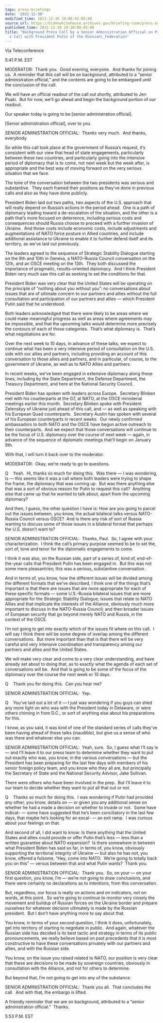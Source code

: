 ```yaml
---
tags: press-briefings
date: '2021-12-30'
modified_time: 2021-12-30 19:06:42-05:00
source_url: https://bidenwhitehouse.archives.gov/briefing-room/press-briefings/2021/12/30/background-press-call-on-president-bidens-call-with-president-putin-of-the-russian-federation/
published_time: 2021-12-30 19:30:00-05:00
title: "Background Press Call by a Senior Administration Official on President\_Biden\u2019\
  s Call with President Putin of the Russian\_Federation"
---
```

 
Via Teleconference

5:41 P.M. EST

MODERATOR:  Thank you.  Good evening, everyone.  And thanks for joining
us.  A reminder that this call will be on background, attributed to a
“senior administration official,” and the contents are going to be
embargoed until the conclusion of the call.

We will have an official readout of the call out shortly, attributed to
Jen Psaki.  But for now, we’ll go ahead and begin the background portion
of our readout.

Our speaker today is going to be \[senior administration official\]. 

\[Senior administration official\], over to you.

SENIOR ADMINISTRATION OFFICIAL:  Thanks very much.  And thanks,
everybody. 

So while this call took place at the government of Russia’s request,
it’s consistent with our view that head of state engagements,
particularly between these two countries, and particularly going into
the intensive period of diplomacy that is to come, not next week but the
week after, is appropriate and the best way of moving forward on the
very serious situation that we face.

The tone of the conversation between the two presidents was serious and
substantive.  They each framed their positions as they’ve done in
previous calls and also as they have done publicly.

President Biden laid out two paths, two aspects of the U.S. approach
that will really depend on Russia’s actions in the period ahead.  One is
a path of diplomacy leading toward a de-escalation of the situation, and
the other is a path that’s more focused on deterrence, including serious
costs and consequences should Russia choose to proceed with a further
invasion of Ukraine.  And those costs include economic costs, include
adjustments and augmentations of NATO force posture in Allied countries,
and include additional assistance to Ukraine to enable it to further
defend itself and its territory, as we’ve laid out previously.

The leaders agreed to the sequence of Strategic Stability Dialogue
starting on the 9th and 10th in Geneva, a NATO-Russia Council
conversation on the 12th, and an OSCE meeting on the 13th.  They both
discussed the importance of pragmatic, results-oriented diplomacy.  And
I think President Biden very much saw this call as seeking to set the
conditions for that.

President Biden was very clear that the United States will be operating
on the principle of “nothing about you without you”: no conversations
about issues that are of ultimate concern to our partners and allies
without the full consultation and participation of our partners and
allies — which President Putin said that he understood.

Both leaders acknowledged that there were likely to be areas where we
could make meaningful progress as well as areas where agreements may be
impossible, and that the upcoming talks would determine more precisely
the contours of each of those categories.  That’s what diplomacy is. 
That’s what negotiations are for.

Over the next week to 10 days, in advance of these talks, we expect to
continue what has been a very intensive period of consultation on the
U.S. side with our allies and partners, including providing an account
of this conversation to those allies and partners, and in particular, of
course, to the government of Ukraine, as well as to NATO Allies and
partners.

In recent weeks, we’ve been engaged in extensive diplomacy along these
lines, including by the State Department, the Defense Department, the
Treasury Department, and here at the National Security Council. 

President Biden has spoken with leaders across Europe.  Secretary
Blinken met with his counterparts at the G7, at NATO, at the OSCE
ministerial meetings earlier this month.  Secretary Blinken spoke with
President Zelenskyy of Ukraine just ahead of this call, and — as well as
speaking with his European Quad counterparts.  Secretary Austin has
spoken with several of his European counterparts in recent weeks.  Our
newly confirmed ambassadors to both NATO and the OSCE have begun active
outreach to their counterparts.  And we expect that those conversations
will continue to be the focus of U.S. diplomacy over the course of next
week — again, in advance of the sequence of diplomatic meetings that’ll
begin on January 9th.

With that, I will turn it back over to the moderator.

MODERATOR:  Okay, we’re ready to go to questions.

Q    Yeah.  Hi, thanks so much for doing this.  Was there — I was
wondering, is — this seems like it was a call where both leaders were
trying to shape the frame, the diplomacy that was coming up.  But was
there anything else that was a sort of obvious reason for Putin to
request this call?  Anything else that came up that he wanted to talk
about, apart from the upcoming diplomacy?

And then, I guess, the other question I have is: How are you going to
parcel out the issues between, you know, the actual bilateral talks
versus NATO-Russia Council versus OSCE?  And is there any risk of sort
of Russia wanting to discuss some of those issues in a bilateral format
that perhaps the U.S. doesn’t want to?

SENIOR ADMINISTRATION OFFICIAL:  Thanks, Paul.  So, I agree with your
characterization.  I think the call’s primary purpose seemed to be to
set the, sort of, tone and tenor for the diplomatic engagements to
come.   
  
I think it was also, on the Russian side, part of a series of, kind of,
end-of-the-year calls that President Putin has been engaged in.  But
this was not some mere pleasantries; this was a serious, substantive
conversation.   
  
And in terms of, you know, how the different issues will be divided
among the different formats that we’ve described, I think one of the
things that’s important is that there are issues that are more
appropriate for each of these specific formats — some U.S.-Russia
bilateral issues that are more appropriate for the Strategic Stability
Dialogue; issues that relate to NATO Allies and that implicate the
interests of the Alliance, obviously much more important to discuss in
the NATO-Russia Council; and then broader issues of European security
that go beyond merely NATO and Russia, in the context of the OSCE.  
  
I’m not going to get into exactly which of the issues fit where on this
call.  I will say I think there will be some degree of overlap among the
different conversations.  But more important than that is that there
will be very careful and very intensive coordination and transparency
among our partners and allies and the United States.   
  
We will make very clear and come to a very clear understanding, and have
already set about to doing that, as to exactly what the agenda of each
set of conversations will be.  And that is going to be some of the focus
of the diplomacy over the course the next week or 10 days.

Q    Thank you for doing this.  Can you hear me?  
  
SENIOR ADMINISTRATION OFFICIAL:  Yep.   
  
Q    You’ve laid out a lot of it — I just was wondering if you guys can
shed any more light on who was with the President today in Delaware, or
were others chiming in from D.C., or sort of anything else about his
preparations for this.   
  
I know, as you said, it was kind of one of the standard series of calls
they’ve been having ahead of those talks (inaudible), but give us a
sense of who was there and whatever else you can.   
  
SENIOR ADMINISTRATION OFFICIAL:  Yeah, sure.  So, I guess what I’ll say
is — and I’ll leave it to our press team to determine whether they want
to put out exactly who was, you know, in the various conversations — but
the President has been preparing for the last few days with members of
his senior foreign policy team, and you know who they all are, but
principally the Secretary of State and the National Security Advisor,
Jake Sullivan.   
  
There were others who have been involved in the prep.  But I’ll leave it
to our team to decide whether they want to put all that out or not.

Q    Thanks so much for doing this.  I was wondering if Putin had
provided any other, you know, details on — or given you any additional
sense on whether he had a made a decision on whether to invade or not. 
Some have indicat- — some have suggested that he’s been conciliatory in
the last few days, that maybe he’s looking for an escal- — an exit
ramp.  I was curious about your feelings on that.

And second of all, I did want to know: Is there anything that the United
States and allies could provide or offer Putin that’s less — less than a
written guarantee about NATO expansion?  Is there somewhere in between
what President Biden has said so far, in terms of, you know, obviously
supporting the territorial integrity of Ukraine — but also he has not,
you know, offered a fulsome, “Hey, come into NATO.  We’re going to
totally back you on this” — versus between that and what Putin wants? 
Thank you.

SENIOR ADMINISTRATION OFFICIAL:  Thank you.  So, on your — on your first
question, you know, I’m — we’re not going to draw conclusions, and there
were certainly no declarations as to intentions, from this conversation.

But, regardless, our focus is really on actions and on indicators, not
on words, at this point.  So we’re going to continue to monitor very
closely the movement and buildup of Russian forces on the Ukraine border
and prepare ourselves for whatever decision ultimately is made by the
Russian president.  But I don’t have anything more to say about that.

You know, in terms of your second question, I think it does,
unfortunately, get into territory of starting to negotiate in public. 
And again, whatever the Russian side has decided is its best tactic and
strategy in terms of its public pronouncements, we really believe based
on past precedents that it is most constructive to have these
conversations privately with our partners and allies, and with the
Russian side. 

You know, on the issue you raised related to NATO, our position is very
clear that these are decisions to be made by sovereign countries,
obviously in consultation with the Alliance, and not for others to
determine. 

But beyond that, I’m not going to get into any of the substance.

SENIOR ADMINISTRATION OFFICIAL:  Thank you all.  That concludes the
call.  And with that, the embargo is lifted.

A friendly reminder that we are on background, attributed to a “senior
administration official.”  Thanks.

5:53 P.M. EST
